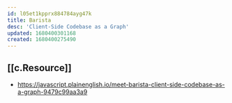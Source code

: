 ```yaml
---
id: l05et1kpprx884784ayg47k
title: Barista
desc: 'Client-Side Codebase as a Graph'
updated: 1680400301168
created: 1680400275490
---
```


## [[c.Resource]]

- https://javascript.plainenglish.io/meet-barista-client-side-codebase-as-a-graph-9479c99aa3a9